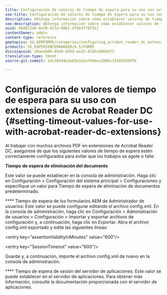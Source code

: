 ```yaml
---
title: Configuración de valores de tiempo de espera para su uso con extensiones de Acrobat Reader DC
seo-title: Configuración de valores de tiempo de espera para su uso con extensiones de Acrobat Reader DC
description: Obtenga información sobre cómo establecer valores de tiempo de espera para su uso con extensiones de Acrobat Reader DC.
seo-description: Obtenga información sobre cómo establecer valores de tiempo de espera para su uso con extensiones de Acrobat Reader DC.
uuid: d6d072a0-0a30-417a-98b1-df8b4ff8f911
contentOwner: admin
content-type: reference
geptopics: SG_AEMFORMS/categories/configuring_acrobat_reader_dc_extensions
products: SG_EXPERIENCEMANAGER/6.5/FORMS
discoiquuid: a9aeeb89-45e9-4d5d-aa25-8145c89b64f2
translation-type: tm+mt
source-git-commit: a3c303d4e3a85e1b2e794bec2006c335056309fb

---
```



# Configuración de valores de tiempo de espera para su uso con extensiones de Acrobat Reader DC {#setting-timeout-values-for-use-with-acrobat-reader-dc-extensions}

Al trabajar con muchos archivos PDF en extensiones de Acrobat Reader DC, asegúrese de que los siguientes valores de tiempo de espera estén correctamente configurados para evitar que los trabajos se agote o falle:

**Tiempo de espera de eliminación del documento**

Este valor se puede establecer en la consola de administración. Haga clic en Configuración > Configuración del sistema principal > Configuraciones y especifique un valor para Tiempo de espera de eliminación de documentos predeterminado.

**** Tiempo de espera de los formularios AEM de Administrador de usuarios: Este valor se puede configurar editando el archivo config.xml. En la consola de administración, haga clic en Configuración > Administración de usuarios > Configuración > Importar y exportar archivos de configuración y, a continuación, haga clic en Exportar. Abra el archivo config.xml exportado y edite las siguientes líneas:

&lt;entry key=&quot;assertionValidityInMinutes&quot; value=&quot;600&quot;/>

&lt;entry key=&quot;SessionTimeout&quot; value=&quot;600&quot;/>

Guarde y, a continuación, importe el archivo config.xml de nuevo en la consola de administración.

**** Tiempo de espera de sesión del servidor de aplicaciones: Este valor se puede establecer en el servidor de aplicaciones. Para obtener más información, consulte la documentación proporcionada con el servidor de aplicaciones.
